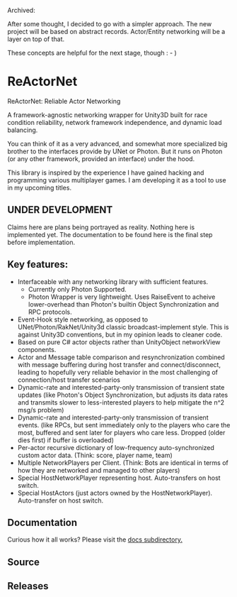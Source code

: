 Archived:

After some thought, I decided to go with a simpler approach. The new project will be based on abstract records. Actor/Entity networking will be a layer on top of that.

These concepts are helpful for the next stage, though : - )

# ReActorNet

ReActorNet: Reliable Actor Networking

A framework-agnostic networking wrapper for Unity3D built for race condition reliability, network framework independence, and dynamic load balancing.

You can think of it as a very advanced, and somewhat more specialized big brother to the interfaces provide by UNet or Photon. But it runs on Photon (or any other framework, provided an interface) under the hood.

This library is inspired by the experience I have gained hacking and programming various multiplayer games. I am developing it as a tool to use in my upcoming titles.

## UNDER DEVELOPMENT

Claims here are plans being portrayed as reality. Nothing here is implemented yet. The documentation to be found here is the final step before implementation.

## Key features:

* Interfaceable with any networking library with sufficient features.
  * Currently only Photon Supported.
  * Photon Wrapper is very lightweight. Uses RaiseEvent to acheive lower-overhead than Photon's builtin Object Synchronization and RPC protocols.
* Event-Hook style networking, as opposed to UNet/Photon/RakNet/Unity3d classic broadcast-implement style. This is against Unity3D conventions, but in my opinion leads to cleaner code.
* Based on pure C# actor objects rather than UnityObject networkView components.
* Actor and Message table comparison and resynchronization combined with message buffering during host transfer and connect/disconnect, leading to hopefully very reliable behavior in the most challenging of connection/host transfer scenarios
* Dynamic-rate and interested-party-only transmission of transient state updates (like Photon's Object Synchronization, but adjusts its data rates and transmits slower to less-interested players to help mitigate the n^2 msg/s problem)
* Dynamic-rate and interested-party-only transmission of transient events. (like RPCs, but sent immediately only to the players who care the most, buffered and sent later for players who care less. Dropped (older dies first) if buffer is overloaded)
* Per-actor recursive dictionary of low-frequency auto-synchronized custom actor data. (Think: score, player name, team)
* Multiple NetworkPlayers per Client. (Think: Bots are identical in terms of how they are networked and managed to other players)
* Special HostNetworkPlayer representing host. Auto-transfers on host switch.
* Special HostActors (just actors owned by the HostNetworkPlayer). Auto-transfer on host switch.


## Documentation
Curious how it all works? Please visit the [docs subdirectory.](/doc)

## Source

## Releases
